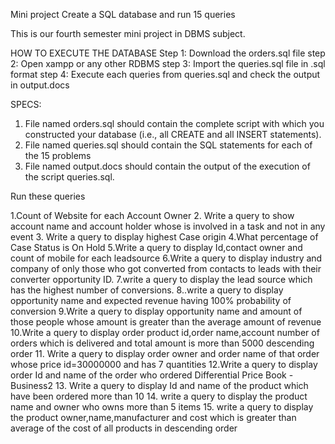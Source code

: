 Mini project
Create a SQL database and run 15 queries

This is our fourth semester mini project in DBMS subject.

HOW TO EXECUTE THE DATABASE
Step 1: Download the orders.sql file
step 2: Open xampp or any other RDBMS 
step 3: Import the queries.sql file in .sql format
step 4: Execute each queries from queries.sql and check the output in output.docs


SPECS:

1. File named orders.sql should contain the complete script with which you constructed your database (i.e., all CREATE and all INSERT statements).
2.  File named queries.sql should contain the SQL statements for each of the 15 problems 
3.  File named output.docs should contain the output of the execution of the script queries.sql.

Run these queries

1.Count of Website for each Account Owner
2. Write a query to show account name and account holder whose is involved in a task and not in any event
3.  Write a query to display highest Case origin 
4.What percentage of Case Status is On Hold
5.Write a query to display Id,contact owner and count of mobile for each leadsource
6.Write a query to display industry and company of only those who got converted from contacts to leads with their converter opportunity ID.
7.write a query to display the lead source which has the highest number of conversions.
8..write a query to display opportunity name and expected revenue having 100% probability of conversion
9.Write a query to display opportunity name and amount of those people whose amount is greater than the average amount of revenue
10.Write a query to display order product id,order name,account number of orders which is delivered and total amount is more than 5000 descending order
11.  Write a query to display order owner and order name of that order whose price id=30000000  and has 7 quantities
12.Write a query to display order Id and name of the order who ordered Differential Price Book - Business2
13. Write a query to display Id and name of the product which have been ordered more than 10
14. write a query to display the product name and owner who owns more than 5 items
15.  write a query to display the product owner,name,manufacturer and cost which is greater than average of the cost of all products in descending order











